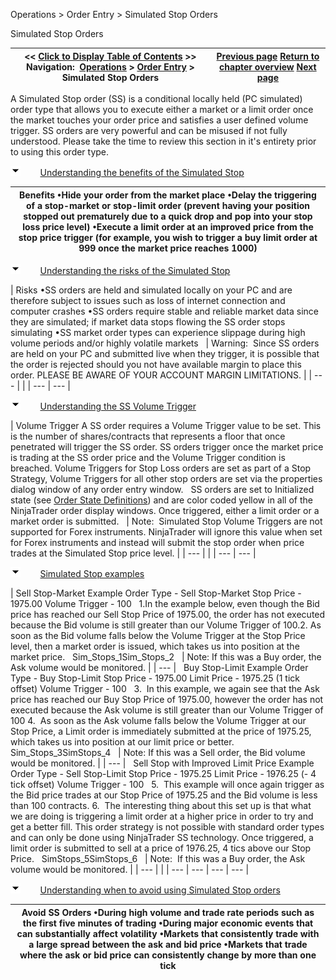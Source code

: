 ﻿


Operations \> Order Entry \> Simulated Stop Orders






















Simulated Stop Orders







| \<\< [Click to Display Table of Contents](simulated_stop_orders.md) \>\> **Navigation:**     [Operations](operations-1.md) \> [Order Entry](order_entry-1.md) \> Simulated Stop Orders | [Previous page](attachingorderstoindicators-1.md) [Return to chapter overview](order_entry-1.md) [Next page](order_state_definitions-1.md) |
| --- | --- |














A Simulated Stop order (SS) is a conditional locally held (PC simulated) order type that allows you to execute either a market or a limit order once the market touches your order price and satisfies a user defined volume trigger. SS orders are very powerful and can be misused if not fully understood. Please take the time to review this section in it's entirety prior to using this order type.


![tog_minus](tog_minus-1.gif)        [Understanding the benefits of the Simulated Stop](javascript:HMToggle('toggle','UnderstandingTheBenefitsOfTheSimulatedStop','UnderstandingTheBenefitsOfTheSimulatedStop_ICON'))




| Benefits •Hide your order from the market place •Delay the triggering of a stop\-market or stop\-limit order (prevent having your position stopped out prematurely due to a quick drop and pop into your stop loss price level) •Execute a limit order at an improved price from the stop price trigger (for example, you wish to trigger a buy limit order at 999 once the market price reaches 1000\) |
| --- |



![tog_minus](tog_minus-1.gif)        [Understanding the risks of the Simulated Stop](javascript:HMToggle('toggle','UnderstandingTheRisksOfTheSimulatedStop','UnderstandingTheRisksOfTheSimulatedStop_ICON'))




| Risks •SS orders are held and simulated locally on your PC and are therefore subject to issues such as loss of internet connection and computer crashes •SS orders require stable and reliable market data since they are simulated; if market data stops flowing the SS order stops simulating •SS market order types can experience slippage during high volume periods and/or highly volatile markets     | Warning:  Since SS orders are held on your PC and submitted live when they trigger, it is possible that the order is rejected should you not have available margin to place this order. PLEASE BE AWARE OF YOUR ACCOUNT MARGIN LIMITATIONS. | | --- | |
| --- | --- |



![tog_minus](tog_minus-1.gif)        [Understanding the SS Volume Trigger](javascript:HMToggle('toggle','UnderstandingTheSsVolumeTrigger','UnderstandingTheSsVolumeTrigger_ICON'))




| Volume Trigger A SS order requires a Volume Trigger value to be set. This is the number of shares/contracts that represents a floor that once penetrated will trigger the SS order. SS orders trigger once the market price is trading at the SS order price and the Volume Trigger condition is breached. Volume Triggers for Stop Loss orders are set as part of a Stop Strategy, Volume Triggers for all other stop orders are set via the properties dialog window of any order entry window.   SS orders are set to Initialized state (see [Order State Definitions](order_state_definitions-1.md)) and are color coded yellow in all of the NinjaTrader order display windows. Once triggered, either a limit order or a market order is submitted.     | Note:  Simulated Stop Volume Triggers are not supported for Forex instruments. NinjaTrader will ignore this value when set for Forex instruments and instead will submit the stop order when price trades at the Simulated Stop price level. | | --- | |
| --- | --- |



![tog_minus](tog_minus-1.gif)        [Simulated Stop examples](javascript:HMToggle('toggle','SimulatedStopExamples','SimulatedStopExamples_ICON'))




| Sell Stop\-Market Example Order Type \- Sell Stop\-Market Stop Price \- 1975\.00 Volume Trigger \- 100   1\.In the example below, even though the Bid price has reached our Sell Stop Price of 1975\.00, the order has not executed because the Bid volume is still greater than our Volume Trigger of 100\.2\. As soon as the Bid volume falls below the Volume Trigger at the Stop Price level, then a market order is issued, which takes us into position at the market price.   Sim_Stops_1Sim_Stops_2     | Note: If this was a Buy order, the Ask volume would be monitored. | | --- |      Buy Stop\-Limit Example Order Type \- Buy Stop\-Limit Stop Price \- 1975\.00 Limit Price \- 1975\.25 (1 tick offset) Volume Trigger \- 100   3\.  In this example, we again see that the Ask price has reached our Buy Stop Price of 1975\.00, however the order has not executed because the Ask volume is still greater than our Volume Trigger of 100 4\.  As soon as the Ask volume falls below the Volume Trigger at our Stop Price, a Limit order is immediately submitted at the price of 1975\.25, which takes us into position at our limit price or better.     Sim_Stops_3SimStops_4     | Note: If this was a Sell order, the Bid volume would be monitored. | | --- |      Sell Stop with Improved Limit Price Example Order Type \- Sell Stop\-Limit Stop Price \- 1975\.25 Limit Price \- 1976\.25 (\- 4 tick offset) Volume Trigger \- 100   5\.  This example will once again trigger as the Bid price trades at our Stop Price of 1975\.25 and the Bid volume is less than 100 contracts.  6\.  The interesting thing about this set up is that what we are doing is triggering a limit order at a higher price in order to try and get a better fill. This order strategy is not possible with standard order types and can only be done using NinjaTrader SS technology. Once triggered, a limit order is submitted to sell at a price of 1976\.25, 4 tics above our Stop Price.   SimStops_5SimStops_6     | Note:  If this was a Buy order, the Ask volume would be monitored. | | --- | |
| --- | --- | --- | --- |



![tog_minus](tog_minus-1.gif)        [Understanding when to avoid using Simulated Stop orders](javascript:HMToggle('toggle','UnderstandingWhenToAvoidUsingSimulatedStopOrders','UnderstandingWhenToAvoidUsingSimulatedStopOrders_ICON'))




| Avoid SS Orders •During high volume and trade rate periods such as the first five minutes of trading •During major economic events that can substantially affect volatility •Markets that consistently trade with a large spread between the ask and bid price •Markets that trade where the ask or bid price can consistently change by more than one tick |
| --- |










